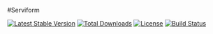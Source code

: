 #Serviform

[![Latest Stable Version](https://poser.pugx.org/marvin255/serviform/v/stable.png)](https://packagist.org/packages/marvin255/serviform)
[![Total Downloads](https://poser.pugx.org/marvin255/serviform/downloads.png)](https://packagist.org/packages/marvin255/serviform)
[![License](https://poser.pugx.org/marvin255/serviform/license.svg)](https://packagist.org/packages/marvin255/serviform)
[![Build Status](https://travis-ci.org/marvin255/serviform.svg?branch=master)](https://travis-ci.org/marvin255/serviform)
